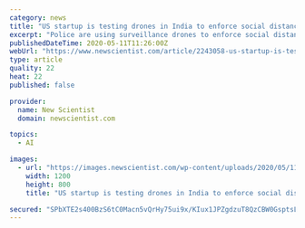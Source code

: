 ```yaml
---
category: news
title: "US startup is testing drones in India to enforce social distancing"
excerpt: "Police are using surveillance drones to enforce social distancing rules worldwide during the covid-19 pandemic, raising concerns about privacy violations"
publishedDateTime: 2020-05-11T11:26:00Z
webUrl: "https://www.newscientist.com/article/2243058-us-startup-is-testing-drones-in-india-to-enforce-social-distancing/"
type: article
quality: 22
heat: 22
published: false

provider:
  name: New Scientist
  domain: newscientist.com

topics:
  - AI

images:
  - url: "https://images.newscientist.com/wp-content/uploads/2020/05/11120221/pa-53544215_web.jpg"
    width: 1200
    height: 800
    title: "US startup is testing drones in India to enforce social distancing"

secured: "SPbXTE2s400BzS6tC0Macn5vQrHy75ui9x/KIux1JPZgdzuT8QzCBW0GsptsLVO4eVSX7noiM3myT9R3zxIkNpeharmRz3JkWx46gD1E0G+8HXL2h3Wsgvau/J4vge6cnEU1QojDe7wPgpN89UoX7cV61J6ZJj1pqZ8ZwuJMct/s+4aIPI0Zg9WBG4rdPzWdDbJZLnk9aGoLFYv7KLqpXR3XI9yfDsKpK6w3kTp+QKy8nIbCiv4Vnzv0mAtWKZwO6QQDLF/AGnNWVMx6oPDGMRubLXsXENGCejQPyHH5rMWWc2JnVXjTVxTKW9cq7jvGzGeIO3nmPgXAUngbk2jiLIMEOvt5g5KNWYs9YfNfKBgqGRRQnVBBUHZuC7Gu6jNuHONN9SLd1UM+4Vx6AcnCRnbUjKF1JW2c9EiHwUcW9p9fEyrid5VjqZy9DuZvInOqHPlJbsB06y0NP2GSqbpUgFTXwfChx2iE2tCh9Aw3488=;FUTWcRDQGqM1ree530Fekw=="
---
```


